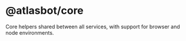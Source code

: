 # @atlasbot/core

Core helpers shared between all services, with support for browser and node environments.
